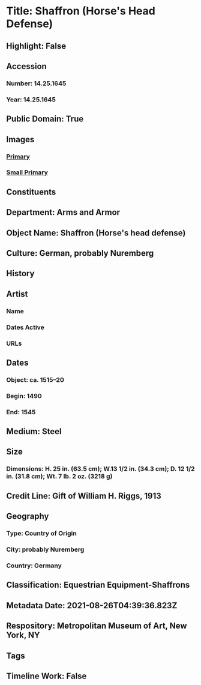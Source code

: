 # Title: Shaffron (Horse's Head Defense)
## Highlight: False
## Accession
### Number: 14.25.1645
### Year: 14.25.1645
## Public Domain: True
## Images
### [Primary](https://images.metmuseum.org/CRDImages/aa/original/DP108812.jpg)
### [Small Primary](https://images.metmuseum.org/CRDImages/aa/web-large/DP108812.jpg)
## Constituents
## Department: Arms and Armor
## Object Name: Shaffron (Horse's head defense)
## Culture: German, probably Nuremberg
## History
## Artist
### Name
### Dates Active
### URLs
## Dates
### Object: ca. 1515–20
### Begin: 1490
### End: 1545
## Medium: Steel
## Size
### Dimensions: H. 25 in. (63.5 cm); W.13 1/2 in. (34.3 cm); D. 12 1/2 in. (31.8 cm); Wt. 7 lb. 2 oz. (3218 g)
## Credit Line: Gift of William H. Riggs, 1913
## Geography
### Type: Country of Origin
### City: probably Nuremberg
### Country: Germany
## Classification: Equestrian Equipment-Shaffrons
## Metadata Date: 2021-08-26T04:39:36.823Z
## Respository: Metropolitan Museum of Art, New York, NY
## Tags
## Timeline Work: False